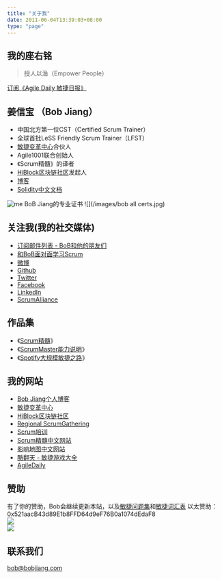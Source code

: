 ```yaml
---
title: "关于我"
date: 2011-06-04T13:39:03+08:00
type: "page"
---
```


## 我的座右铭
> 授人以渔（Empower People）

[订阅《Agile Daily 敏捷日报》](https://www.subscribepage.com/z4n9c4)

## 姜信宝 （Bob Jiang）
- 中国北方第一位CST（Certified Scrum Trainer）
- 全球首批LeSS Friendly Scrum Trainer（LFST）
- [敏捷变革中心](https://www.c4at.cn/)合伙人
- Agile1001联合创始人
- 《Scrum精髓》的译者
- [HiBlock区块链社区](https://hiblock.one/)发起人
- [博客](https://www.bobjiang.com)
- [Solidity中文文档](https://solidity-cn.readthedocs.io/zh/develop/)

![me](/wp-content/uploads/2013/12/11.png)
BoB Jiang的专业证书
![](/images/bob all certs.jpg)

## 关注我(我的社交媒体)
- [订阅邮件列表 - BoB和他的朋友们](http://eepurl.com/dbNcz5)
- [和BoB面对面学习Scrum](https://yihuode.io/brands/33) 
- [微博](https://www.weibo.com/310653666/)
- [Github](https://github.com/bobjiang/)
- [Twitter](https://twitter.com/bobjiang123)
- [Facebook](https://www.facebook.com/jiangxb)
- [LinkedIn](https://www.linkedin.com/in/xinbaojiang/)
- [ScrumAlliance](https://www.scrumalliance.org/community/profile/bjiang)

## 作品集
- 《[Scrum精髓](https://item.jd.com/11462889.html)》
- 《[ScrumMaster能力说明](https://bobjiang.com/8-stances-of-scrum-master/)》
- 《[Spotify大规模敏捷之路](https://bobjiang.com/blog/scaling-agile-spotify-with-tribes-squads-chapters-guilds)》


## 我的网站
- [Bob Jiang个人博客](https://www.bobjiang.com)
- [敏捷变革中心](https://www.c4at.cn/)
- [HiBlock区块链社区](https://hiblock.one/)
- [Regional ScrumGathering](http://scrumgatheringchina.com/)
- [Scrum培训](http://scrumtraining.cn/)
- [Scrum精髓中文网站](http://essentialscrum.cn/)
- [影响地图中文网站](https://impactmapping.cn/)
- [酷翻天 - 敏捷游戏大全](http://coolfunday.com/)
- [AgileDaily](http://agiledaily.net/)

## 赞助
有了你的赞助，Bob会继续更新本站，以及[敏捷问题集](/agile-faq-cn/)和[敏捷词汇表](/agile-glossaries-cn/)
以太赞助：0x521aacB43d89E1b8FFD64d9eF76B0a1074dEdaF8  
![](/images/wechat-payment.png)  
![](/images/alipay-payment.png)

## 联系我们

[bob@bobjiang.com](mailto:bob@bobjiang.com)
